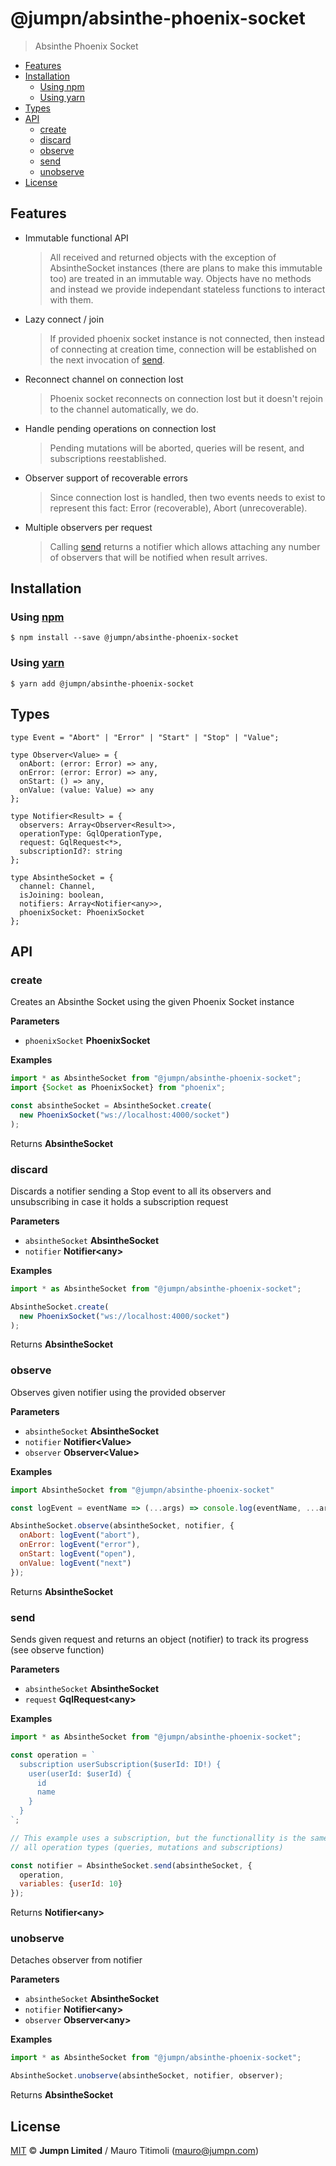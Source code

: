 # @jumpn/absinthe-phoenix-socket

> Absinthe Phoenix Socket

<!-- START doctoc generated TOC please keep comment here to allow auto update -->
<!-- DON'T EDIT THIS SECTION, INSTEAD RE-RUN doctoc TO UPDATE -->
<!-- END doctoc -->

- [Features](#features)
- [Installation](#installation)
  - [Using npm](#using-npm)
  - [Using yarn](#using-yarn)
- [Types](#types)
- [API](#api)
  - [create](#create)
  - [discard](#discard)
  - [observe](#observe)
  - [send](#send)
  - [unobserve](#unobserve)
- [License](#license)

<!-- END doctoc generated TOC please keep comment here to allow auto update -->

## Features

-   Immutable functional API
    > All received and returned objects with the exception of AbsintheSocket
    >   instances (there are plans to make this immutable too) are treated in an
    >   immutable way. Objects have no methods and instead we provide independant
    >   stateless functions to interact with them.
-   Lazy connect / join
    > If provided phoenix socket instance is not connected, then instead of
    >   connecting at creation time, connection will be established on the next
    >   invocation of [send](#send).
-   Reconnect channel on connection lost
    > Phoenix socket reconnects on connection lost but it doesn't rejoin to the
    >   channel automatically, we do.
-   Handle pending operations on connection lost
    > Pending mutations will be aborted, queries will be resent, and subscriptions
    >   reestablished.
-   Observer support of recoverable errors
    > Since connection lost is handled, then two events needs to exist to represent
    >   this fact: Error (recoverable), Abort (unrecoverable).
-   Multiple observers per request
    > Calling [send](#send) returns a notifier which allows attaching any number of
    >   observers that will be notified when result arrives.

## Installation

### Using [npm](https://docs.npmjs.com/cli/npm)

    $ npm install --save @jumpn/absinthe-phoenix-socket

### Using [yarn](https://yarnpkg.com)

    $ yarn add @jumpn/absinthe-phoenix-socket

## Types

```flowtype
type Event = "Abort" | "Error" | "Start" | "Stop" | "Value";

type Observer<Value> = {
  onAbort: (error: Error) => any,
  onError: (error: Error) => any,
  onStart: () => any,
  onValue: (value: Value) => any
};

type Notifier<Result> = {
  observers: Array<Observer<Result>>,
  operationType: GqlOperationType,
  request: GqlRequest<*>,
  subscriptionId?: string
};

type AbsintheSocket = {
  channel: Channel,
  isJoining: boolean,
  notifiers: Array<Notifier<any>>,
  phoenixSocket: PhoenixSocket
};
```

## API

<!-- Generated by documentation.js. Update this documentation by updating the source code. -->

### create

Creates an Absinthe Socket using the given Phoenix Socket instance

**Parameters**

-   `phoenixSocket` **PhoenixSocket** 

**Examples**

```javascript
import * as AbsintheSocket from "@jumpn/absinthe-phoenix-socket";
import {Socket as PhoenixSocket} from "phoenix";

const absintheSocket = AbsintheSocket.create(
  new PhoenixSocket("ws://localhost:4000/socket")
);
```

Returns **AbsintheSocket** 

### discard

Discards a notifier sending a Stop event to all its observers and
unsubscribing in case it holds a subscription request

**Parameters**

-   `absintheSocket` **AbsintheSocket** 
-   `notifier` **Notifier&lt;any>** 

**Examples**

```javascript
import * as AbsintheSocket from "@jumpn/absinthe-phoenix-socket";

AbsintheSocket.create(
  new PhoenixSocket("ws://localhost:4000/socket")
);
```

Returns **AbsintheSocket** 

### observe

Observes given notifier using the provided observer

**Parameters**

-   `absintheSocket` **AbsintheSocket** 
-   `notifier` **Notifier&lt;Value>** 
-   `observer` **Observer&lt;Value>** 

**Examples**

```javascript
import AbsintheSocket from "@jumpn/absinthe-phoenix-socket"

const logEvent = eventName => (...args) => console.log(eventName, ...args);

AbsintheSocket.observe(absintheSocket, notifier, {
  onAbort: logEvent("abort"),
  onError: logEvent("error"),
  onStart: logEvent("open"),
  onValue: logEvent("next")
});
```

Returns **AbsintheSocket** 

### send

Sends given request and returns an object (notifier) to track its progress
(see observe function)

**Parameters**

-   `absintheSocket` **AbsintheSocket** 
-   `request` **GqlRequest&lt;any>** 

**Examples**

```javascript
import * as AbsintheSocket from "@jumpn/absinthe-phoenix-socket";

const operation = `
  subscription userSubscription($userId: ID!) {
    user(userId: $userId) {
      id
      name
    }
  }
`;

// This example uses a subscription, but the functionallity is the same for
// all operation types (queries, mutations and subscriptions)

const notifier = AbsintheSocket.send(absintheSocket, {
  operation,
  variables: {userId: 10}
});
```

Returns **Notifier&lt;any>** 

### unobserve

Detaches observer from notifier

**Parameters**

-   `absintheSocket` **AbsintheSocket** 
-   `notifier` **Notifier&lt;any>** 
-   `observer` **Observer&lt;any>** 

**Examples**

```javascript
import * as AbsintheSocket from "@jumpn/absinthe-phoenix-socket";

AbsintheSocket.unobserve(absintheSocket, notifier, observer);
```

Returns **AbsintheSocket** 

## License

[MIT](LICENSE.txt) :copyright: **Jumpn Limited** / Mauro Titimoli (mauro@jumpn.com)
